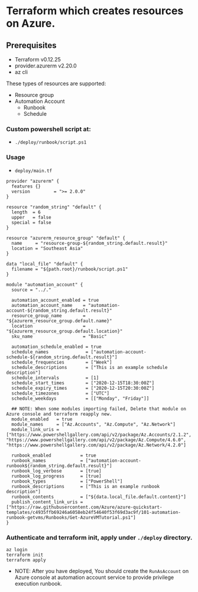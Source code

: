# Terraform which creates resources on Azure.

## Prerequisites
- Terraform v0.12.25
- provider.azurerm v2.20.0
- az cli

These types of resources are supported:

- Resource group
- Automation Account
   - Runbook
   - Schedule

### Custom powershell script at:

- `./deploy/runbook/script.ps1`

### Usage

- `deploy/main.tf`

```
provider "azurerm" {
  features {}
  version         = ">= 2.0.0"
}

resource "random_string" "default" {
  length  = 6
  upper   = false
  special = false
}

resource "azurerm_resource_group" "default" {
  name     = "resource-group-${random_string.default.result}"
  location = "Southeast Asia"
}

data "local_file" "default" {
  filename = "${path.root}/runbook/script.ps1"
}

module "automation_account" {
  source = "../."

  automation_account_enabled = true
  automation_account_name    = "automation-account-${random_string.default.result}"
  resource_group_name        = "${azurerm_resource_group.default.name}"
  location                   = "${azurerm_resource_group.default.location}"
  sku_name                   = "Basic"

  automation_schedule_enabled = true
  schedule_names              = ["automation-account-schedule-${random_string.default.result}"]
  schedule_frequencies        = ["Week"]
  schedule_descriptions       = ["This is an example schedule description"]
  schedule_intervals          = [1]
  schedule_start_times        = ["2020-12-15T18:30:00Z"]
  schedule_expiry_times       = ["2020-12-15T20:30:00Z"]
  schedule_timezones          = ["UTC"]
  schedule_weekdays           = [["Monday", "Friday"]]

  ## NOTE: When some modules importing failed, Delete that module on Azure console and terraform reapply new.
  module_enabled   = true
  module_names     = ["Az.Accounts", "Az.Compute", "Az.Network"]
  module_link_uris = ["https://www.powershellgallery.com/api/v2/package/Az.Accounts/2.1.2", "https://www.powershellgallery.com/api/v2/package/Az.Compute/4.6.0", "https://www.powershellgallery.com/api/v2/package/Az.Network/4.2.0"]

  runbook_enabled           = true
  runbook_names             = ["automation-account-runbook${random_string.default.result}"]
  runbook_log_verbose       = [true]
  runbook_log_progress      = [true]
  runbook_types             = ["PowerShell"]
  runbook_descriptions      = ["This is an example runbook description"]
  runbook_contents          = ["${data.local_file.default.content}"]
  publish_content_link_uris = ["https://raw.githubusercontent.com/Azure/azure-quickstart-templates/c4935ffb69246a6058eb24f54640f53f69d3ac9f/101-automation-runbook-getvms/Runbooks/Get-AzureVMTutorial.ps1"]
}
```


### Authenticate and terraform init, apply under `./deploy` directory.
```
az login
terraform init
terraform apply 
```

- NOTE: After you have deployed, You should create the `RunAsAccount` on Azure console at automation account service to provide privilege execution runbook.
